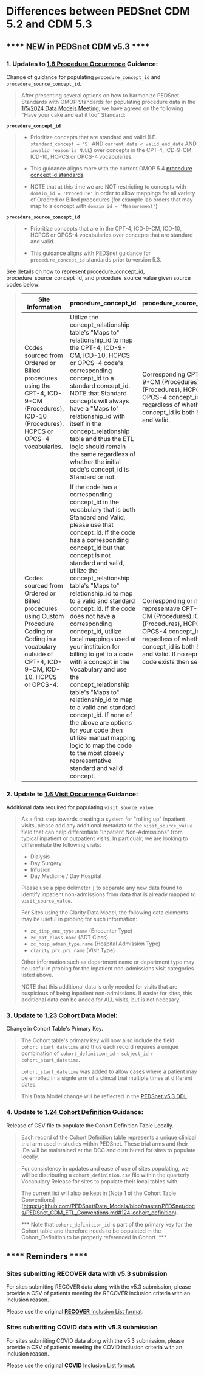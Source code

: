 # Differences between PEDSnet CDM 5.2 and CDM 5.3

## **** NEW in PEDSnet CDM v5.3 ****

### 1. Updates to [1.8 Procedure Occurrence](https://github.com/PEDSnet/Data_Models/blob/master/PEDSnet/docs/PEDSnet_CDM_ETL_Conventions.md#18-procedure-occurrence) Guidance:

Change of guidance for populating `procedure_concept_id` and `procedure_source_concept_id`.

> After presenting several options on how to harmonize PEDSnet Standards with OMOP Standards for populating procedure data in the  [1/5/2024 Data Models Meeting](https://github.com/PEDSnet/Data_Models/blob/master/Data_Models_Meetings/2024/DMWG_20240105.pptx), we have agreed on the following "Have your cake and eat it too" Standard:

**`procedure_concept_id`**  
> 
> * Prioritize concepts that are standard and valid (I.E. `standard_concept = 'S'` AND `current date < valid_end_date` AND `invalid_reason is NULL`) over concepts in the CPT-4, ICD-9-CM, ICD-10, HCPCS or OPCS-4 vocabularies.
> 
> * This guidance aligns more with the current OMOP 5.4 [procedure concept id standards](http://ohdsi.github.io/CommonDataModel/cdm54.html#PROCEDURE_OCCURRENCE)
> 
> * NOTE that at this time we are NOT restricting to concepts with `domain_id = 'Procedure'` in order to allow mappings for all variety of Ordered or Billed procedures (for example lab orders that may map to a concept with `domain_id = 'Measurement'`)

**`procedure_source_concept_id`**

> * Prioritize concepts that are in the CPT-4, ICD-9-CM, ICD-10, HCPCS or OPCS-4 vocabularies over concepts that are standard and valid.
> 
> * This guidance aligns with PEDSnet guidance for `procedure_concept_id` standards prior to version 5.3.

See details on how to represent procedure\_concept\_id, procedure\_source\_concept\_id, and procedure\_source\_value given source codes below:

> Site Information|procedure\_concept\_id|procedure\_source\_concept\_id|procedure\_source_value
> --- | --- | --- | ---
> Codes sourced from Ordered or Billed procedures using the CPT-4, ICD-9-CM (Procedures), ICD-10 (Procedures), HCPCS or OPCS-4 vocabularies.| Utilize the concept\_relationship table's "Maps to" relationship\_id to map the CPT-4, ICD-9-CM, ICD-10, HCPCS or OPCS-4 code's corresponding concept\_id to a standard concept\_id. NOTE that Standard concepts will always have a "Maps to" relationship\_id with itself in the concept\_relationship table and thus the ETL logic should remain the same regardless of whether the initial code's concept\_id is Standard or not.|Corresponding CPT-4, ICD-9-CM (Procedures),ICD-10 (Procedures), HCPCS or OPCS-4 concept\_id regardless of whether the concept\_id is both Standard and Valid.| Procedure Name \| Procedure Source Code
> Codes sourced from Ordered or Billed procedures using Custom Procedure Coding or Coding in a vocabulary outside of CPT-4, ICD-9-CM, ICD-10, HCPCS or OPCS-4. | If the code has a corresponding concept_id in the vocabulary that is both Standard and Valid, please use that concept\_id. If the code has a corresponding concept\_id but that concept is not standard and valid, utilize the concept\_relationship table's "Maps to" relationship\_id to map to a valid and standard concept\_id. If the code does not have a corresponding concept\_id, utilize local mappings used at your instituion for billing to get to a code with a concept in the Vocabulary and use the concept\_relationship table's "Maps to" relationship\_id to map to a valid and standard concept\_id. If none of the above are options for your code then utilize manual mapping logic to map the code to the most closely representative standard and valid concept. | Corresponding or most closely representave CPT-4, ICD-9-CM (Procedures),ICD-10 (Procedures), HCPCS or OPCS-4 concept\_id regardless of whether the concept\_id is both Standard and Valid. If no representative code exists then set equal to 0.  | Procedure Name \| Custom Procedure Code


### 2. Update to [1.6 Visit Occurrence](https://github.com/PEDSnet/Data_Models/blob/master/PEDSnet/docs/PEDSnet_CDM_ETL_Conventions.md#16-visit_occurrence) Guidance:

Additional data required for populating `visit_source_value`.

> As a first step towards creating a system for "rolling up" inpatient visits, please add any additional metadata to the `visit_source_value` field that can help differentiate "Inpatient Non-Admissions" from typical inpatient or outpatient visits. In particualr, we are looking to differentiate the following visits:
> 
> * Dialysis
> * Day Surgery
> * Infusion
> * Day Medicine / Day Hospital
> 
> Please use a pipe delimeter `|` to separate any new data found to identify inpatient non-admissions from data that is already mapped to `visit_source_value`. 
> 
> For Sites using the Clarity Data Model, the following data elements may be useful in probing for such information:
> 
> * `zc_disp_enc_type.name` (Encounter Type)
> * `zc_pat_class.name` (ADT Class)
> * `zc_hosp_admsn_type.name` (Hospital Admission Type)
> * `clarity_prc.prc_name` (Visit Type)
> 
> Other information such as department name or department type may be useful in probing for the inpatient non-admissions visit categories listed above.
> 
> NOTE that this additional data is only needed for visits that are suspicious of being inpatient non-admissions. If easier for sites, this additional data can be added for ALL visits, but is not necesary.
> 



### 3. Update to [1.23 Cohort](https://github.com/PEDSnet/Data_Models/blob/master/PEDSnet/docs/PEDSnet_CDM_ETL_Conventions.md#123-cohort-1) Data Model:

Change in Cohort Table's Primary Key.

> The Cohort table's primary key will now also include the field `cohort_start_datetime` and thus each record requires a unique combination of `cohort_definition_id` + `subject_id` + `cohort_start_datetime`.
> 
> `cohort_start_datetime` was added to allow cases where a patient may be enrolled in a signle arm of a clincal trial multiple times at different dates.
> 
> This Data Model change will be reflected in the [PEDSnet v5.3 DDL](https://data-models-sqlalchemy.research.chop.edu/pedsnet/5.3.0/).

### 4. Update to [1.24 Cohort Definition](https://github.com/PEDSnet/Data_Models/blob/master/PEDSnet/docs/PEDSnet_CDM_ETL_Conventions.md#18-procedure-occurrence) Guidance:

Release of CSV file to populate the Cohort Definition Table Locally. 

> Each record of the Cohort Definition table represents a unique clinical trial arm used in studies within PEDSnet. These trial arms and their IDs will be maintained at the DCC and distributed for sites to populate locally. 
> 
> 
> For consistency in updates and ease of use of sites populating, we will be distributing a `cohort_definition.csv` file within the quarterly Vocabulary Release for sites to populate their local tables with. 
> 
> The current list will also be kept in [Note 1 of the Cohort Table Conventions] (https://github.com/PEDSnet/Data_Models/blob/master/PEDSnet/docs/PEDSnet_CDM_ETL_Conventions.md#124-cohort_definition).
> 
> \*** Note that `cohort_definition_id` is part of the primary key for the Cohort table and therefore needs to be populated in the Cohort_Definition to be properly referenced in Cohort. ***


	
	
## **** Reminders ****

### Sites submitting RECOVER data with v5.3 submission

For sites submiting RECOVER data along with the v5.3 submission, please provide a CSV of patients meeting the RECOVER inclusion criteria with an inclusion reason.

Please use the original [**RECOVER** Inclusion List format](https://github.com/PEDSnet/Data_Models/blob/master/PEDSnet/docs/RECOVER%20Cohort.md#data-submission). 

### Sites submitting COVID data with v5.3 submission

For sites submiiting COVID data along with the v5.3 submission, please provide a CSV of patients meeting the COVID inclusion criteria with an inclusion reason. 

Please use the original [**COVID** Inclusion List format](https://github.com/PEDSnet/Data_Models/blob/master/PEDSnet/docs/COVID-19%20Cohort.md#data-submission).
